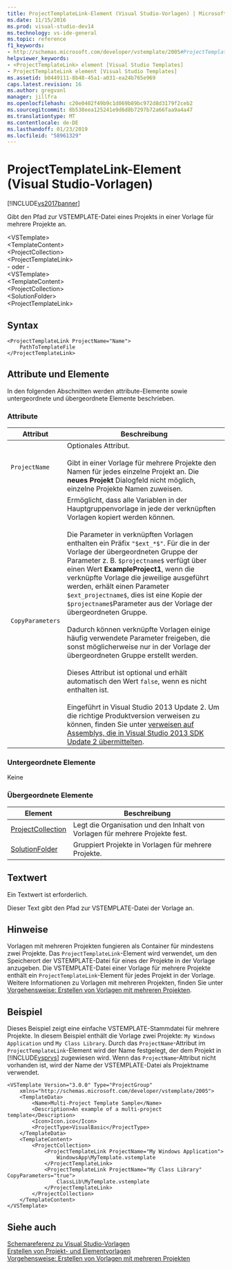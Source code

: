 ```yaml
---
title: ProjectTemplateLink-Element (Visual Studio-Vorlagen) | Microsoft-Dokumentation
ms.date: 11/15/2016
ms.prod: visual-studio-dev14
ms.technology: vs-ide-general
ms.topic: reference
f1_keywords:
- http://schemas.microsoft.com/developer/vstemplate/2005#ProjectTemplateLink
helpviewer_keywords:
- <ProjectTemplateLink> element [Visual Studio Templates]
- ProjectTemplateLink element [Visual Studio Templates]
ms.assetid: b0449111-8b48-45a1-a031-ea24b765e969
caps.latest.revision: 16
ms.author: gregvanl
manager: jillfra
ms.openlocfilehash: c20e0402f49b9c1d069b89bc972d8d3179f2ceb2
ms.sourcegitcommit: 8b538eea125241e9d6d8b7297b72a66faa9a4a47
ms.translationtype: MT
ms.contentlocale: de-DE
ms.lasthandoff: 01/23/2019
ms.locfileid: "58961329"
---
```

# <a name="projecttemplatelink-element-visual-studio-templates"></a>ProjectTemplateLink-Element (Visual Studio-Vorlagen)
[!INCLUDE[vs2017banner](../includes/vs2017banner.md)]

Gibt den Pfad zur VSTEMPLATE-Datei eines Projekts in einer Vorlage für mehrere Projekte an.  
  
 \<VSTemplate>  
 \<TemplateContent>  
 \<ProjectCollection>  
 \<ProjectTemplateLink>  
- oder -   
\<VSTemplate>  
 \<TemplateContent>  
 \<ProjectCollection>  
 \<SolutionFolder>  
 \<ProjectTemplateLink>  
  
## <a name="syntax"></a>Syntax  
  
```  
<ProjectTemplateLink ProjectName="Name">  
    PathToTemplateFile  
</ProjectTemplateLink>  
```  
  
## <a name="attributes-and-elements"></a>Attribute und Elemente  
 In den folgenden Abschnitten werden attribute-Elemente sowie untergeordnete und übergeordnete Elemente beschrieben.  
  
### <a name="attributes"></a>Attribute  
  
|Attribut|Beschreibung|  
|---------------|-----------------|  
|`ProjectName`|Optionales Attribut.<br /><br /> Gibt in einer Vorlage für mehrere Projekte den Namen für jedes einzelne Projekt an. Die **neues Projekt** Dialogfeld nicht möglich, einzelne Projekte Namen zuweisen.|  
|`CopyParameters`|Ermöglicht, dass alle Variablen in der Hauptgruppenvorlage in jede der verknüpften Vorlagen kopiert werden können.<br /><br /> Die Parameter in verknüpften Vorlagen enthalten ein Präfix `"$ext_*$"`. Für die in der Vorlage der übergeordneten Gruppe der Parameter z. B. `$projectname$` verfügt über einen Wert **ExampleProject1**, wenn die verknüpfte Vorlage die jeweilige ausgeführt werden, erhält einen Parameter `$ext_projectname$`, dies ist eine Kopie der `$projectname$`Parameter aus der Vorlage der übergeordneten Gruppe.<br /><br /> Dadurch können verknüpfte Vorlagen einige häufig verwendete Parameter freigeben, die sonst möglicherweise nur in der Vorlage der übergeordneten Gruppe erstellt werden.<br /><br /> Dieses Attribut ist optional und erhält automatisch den Wert `false`, wenn es nicht enthalten ist.<br /><br /> Eingeführt in Visual Studio 2013 Update 2. Um die richtige Produktversion verweisen zu können, finden Sie unter [verweisen auf Assemblys, die in Visual Studio 2013 SDK Update 2 übermittelten](http://msdn.microsoft.com/42b65c3e-e42b-4c39-98c8-bea285f25ffb).|  
  
### <a name="child-elements"></a>Untergeordnete Elemente  
 Keine  
  
### <a name="parent-elements"></a>Übergeordnete Elemente  
  
|Element|Beschreibung|  
|-------------|-----------------|  
|[ProjectCollection](../extensibility/projectcollection-element-visual-studio-templates.md)|Legt die Organisation und den Inhalt von Vorlagen für mehrere Projekte fest.|  
|[SolutionFolder](../extensibility/solutionfolder-element-visual-studio-templates.md)|Gruppiert Projekte in Vorlagen für mehrere Projekte.|  
  
## <a name="text-value"></a>Textwert  
 Ein Textwert ist erforderlich.  
  
 Dieser Text gibt den Pfad zur VSTEMPLATE-Datei der Vorlage an.  
  
## <a name="remarks"></a>Hinweise  
 Vorlagen mit mehreren Projekten fungieren als Container für mindestens zwei Projekte. Das `ProjectTemplateLink`-Element wird verwendet, um den Speicherort der VSTEMPLATE-Datei für eines der Projekte in der Vorlage anzugeben. Die VSTEMPLATE-Datei einer Vorlage für mehrere Projekte enthält ein `ProjectTemplateLink`-Element für jedes Projekt in der Vorlage. Weitere Informationen zu Vorlagen mit mehreren Projekten, finden Sie unter [Vorgehensweise: Erstellen von Vorlagen mit mehreren Projekten](../ide/how-to-create-multi-project-templates.md).  
  
## <a name="example"></a>Beispiel  
 Dieses Beispiel zeigt eine einfache VSTEMPLATE-Stammdatei für mehrere Projekte. In diesem Beispiel enthält die Vorlage zwei Projekte: `My Windows Application` und `My Class Library`. Durch das `ProjectName`-Attribut im `ProjectTemplateLink`-Element wird der Name festgelegt, der dem Projekt in [!INCLUDE[vsprvs](../includes/vsprvs-md.md)] zugewiesen wird. Wenn das `ProjectName`-Attribut nicht vorhanden ist, wird der Name der VSTEMPLATE-Datei als Projektname verwendet.  
  
```  
<VSTemplate Version="3.0.0" Type="ProjectGroup"  
    xmlns="http://schemas.microsoft.com/developer/vstemplate/2005">  
    <TemplateData>  
        <Name>Multi-Project Template Sample</Name>  
        <Description>An example of a multi-project template</Description>  
        <Icon>Icon.ico</Icon>  
        <ProjectType>VisualBasic</ProjectType>  
    </TemplateData>  
    <TemplateContent>  
        <ProjectCollection>  
            <ProjectTemplateLink ProjectName="My Windows Application">  
                WindowsApp\MyTemplate.vstemplate  
            </ProjectTemplateLink>  
            <ProjectTemplateLink ProjectName="My Class Library" CopyParameters="true">  
                ClassLib\MyTemplate.vstemplate  
            </ProjectTemplateLink>  
        </ProjectCollection>  
    </TemplateContent>  
</VSTemplate>  
```  
  
## <a name="see-also"></a>Siehe auch  
 [Schemareferenz zu Visual Studio-Vorlagen](../extensibility/visual-studio-template-schema-reference.md)   
 [Erstellen von Projekt- und Elementvorlagen](../ide/creating-project-and-item-templates.md)   
 [Vorgehensweise: Erstellen von Vorlagen mit mehreren Projekten](../ide/how-to-create-multi-project-templates.md)
